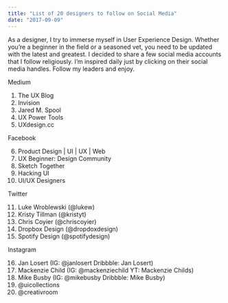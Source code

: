 ```yaml
---
title: "List of 20 designers to follow on Social Media"
date: "2017-09-09"
---
```


As a designer, I try to immerse myself in User Experience Design. Whether you’re a beginner in the field or a seasoned vet, you need to be updated with the latest and greatest. I decided to share a few social media accounts that I follow religiously. I’m inspired daily just by clicking on their social media handles. Follow my leaders and enjoy.<!-- end -->

Medium

1. The UX Blog
2. Invision
3. Jared M. Spool
4. UX Power Tools
5. UXdesign.cc

Facebook

6. Product Design | UI | UX | Web
7. UX Beginner: Design Community
8. Sketch Together
9. Hacking UI
10. UI/UX Designers

Twitter

11. Luke Wroblewski (@lukew)
12. Kristy Tillman (@kristyt)
13. Chris Coyier (@chriscoyier)
14. Dropbox Design (@dropdoxdesign)
15. Spotify Design (@spotifydesign)

Instagram

16. Jan Losert (IG: @janlosert Dribbble: Jan Losert)
17. Mackenzie Child (IG: @mackenziechild YT: Mackenzie Childs)
18. Mike Busby (IG:  @mikebusby Dribbble: Mike Busby)
19. @uicollections
20. @creativroom
